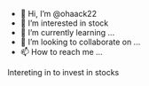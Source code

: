 - 👋 Hi, I’m @ohaack22
- 👀 I’m interested in stock
- 🌱 I’m currently learning ...
- 💞️ I’m looking to collaborate on ...
- 📫 How to reach me ...

<!---
ohaack22/ohaack22 is a ✨ special ✨ repository because its `README.md` (this file) appears on your GitHub profile.
You can click the Preview link to take a look at your changes.
--->
Intereting in to invest in stocks
